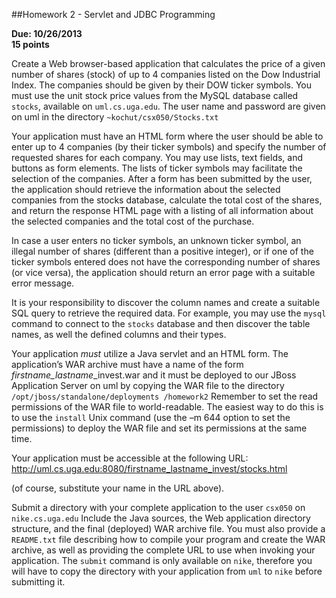 ##Homework 2 - Servlet and JDBC Programming

**Due: 10/26/2013**  
**15 points**

Create a Web browser-based application that
calculates the price of a given number of
shares (stock) of up to 4 companies listed on
the Dow Industrial Index. The companies
should be given by their DOW ticker symbols.
You must use the unit stock price values from
the MySQL database called `stocks`, available
on `uml.cs.uga.edu`. The user name and
password are given on uml in the directory
`~kochut/csx050/Stocks.txt`

Your application must have an HTML form
where the user should be able to enter up to 4
companies (by their ticker symbols) and specify
the number of requested shares for each
company. You may use lists, text fields, and
buttons as form elements. The lists of ticker
symbols may facilitate the selection of the
companies. After a form has been submitted by
the user, the application should retrieve the
information about the selected companies from
the stocks database, calculate the total cost
of the shares, and return the response HTML
page with a listing of all information about the
selected companies and the total cost of the
purchase.

In case a user enters no ticker symbols, an
unknown ticker symbol, an illegal number of
shares (different than a positive integer), or if
one of the ticker symbols entered does not
have the corresponding number of shares (or
vice versa), the application should return an
error page with a suitable error message.

It is your responsibility to discover the column
names and create a suitable SQL query to
retrieve the required data. For example, you
may use the `mysql` command to connect to the
`stocks` database and then discover the table
names, as well the defined columns and their
types.

Your application *must* utilize a Java servlet and
an HTML form. The application’s WAR archive
must have a name of the form
*firstname_lastname*_invest.war and it must be
deployed to our JBoss Application Server on
uml by copying the WAR file to the directory
`/opt/jboss/standalone/deployments
/homework2` Remember to set the read
permissions of the WAR file to world-readable.
The easiest way to do this is to use the
`install` Unix command (use the –m 644
option to set the permissions) to deploy the
WAR file and set its permissions at the same
time.

Your application must be accessible at the following URL:  
http://uml.cs.uga.edu:8080/firstname_lastname_invest/stocks.html

(of course, substitute your name in the URL above).

Submit a directory with your complete
application to the user `csx050` on
`nike.cs.uga.edu` Include the Java
sources, the Web application directory
structure, and the final (deployed) WAR archive
file. You must also provide a `README.txt` file
describing how to compile your program and
create the WAR archive, as well as providing
the complete URL to use when invoking your
application. The `submit` command is only
available on `nike`, therefore you will have to
copy the directory with your application from
`uml` to `nike` before submitting it.
